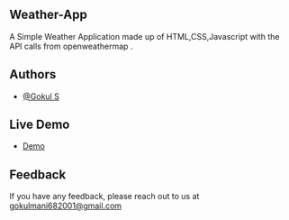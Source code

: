 
## Weather-App

A Simple Weather Application made up of HTML,CSS,Javascript with the API calls from openweathermap .



## Authors

- [@Gokul S](https://github.com/TJ658)


## Live Demo

 - [Demo](https://weather-app007.netlify.app/)
 


## Feedback

If you have any feedback, please reach out to us at gokulmani682001@gmail.com

